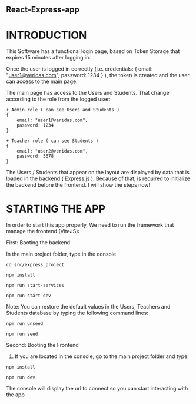 ## React-Express-app

# INTRODUCTION

This Software has a functional login page, based on Token Storage that expires 15 minutes after logging in.

Once the user is logged in correctly (i.e. credentials: { email: "user1@veridas.com", password: 1234 } ), 
the token is created and the user can access to the main page.

The main page has access to the Users and Students. That change according to the role from the logged user:
	
	+ Admin role ( can see Users and Students ) 
	{
		email: "user1@veridas.com",
		password: 1234 
	}
	
	+ Teacher role ( can see Students ) 
	{ 
		email: "user2@veridas.com",
		password: 5678
	}

The Users / Students that appear on the layout are displayed by data that is loaded in the backend ( Express.js ). Because of
that, is required to initialize the backend before the frontend. I will show the steps now!

# STARTING THE APP

In order to start this app properly, We need to run the framework that manage the frontend (ViteJS):

First: Booting the backend

  In the main project folder, type in the console

    cd src/express_project

    npm install

    npm run start-services

    npm run start dev
    
  Note: You can restore the default values in the Users, Teachers and Students database by typing the following command lines:
  	
	npm run unseed
	
	npm run seed

Second: Booting the Frontend
  1. If you are located in the console, go to the main project folder and type:

    npm install

    npm run dev
    
    
 The console will display the url to connect so you can start interacting with the app



